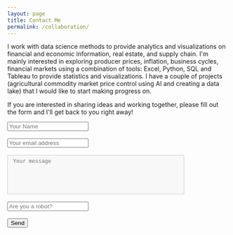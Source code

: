 ```yaml
---
layout: page
title: Contact Me
permalink: /collaboration/
---
```

<html lang="en">
</html>

I work with data science methods to provide analytics and visualizations on financial and economic information,
real estate, and supply chain. I'm mainly interested in exploring producer prices, inflation, business cycles, financial
markets using a combination of tools: Excel, Python, SQL and Tableau to provide statistics and visualizations.
I have a couple of projects (agricultural commodity market price control using AI and creating a data lake) that I would
like to start making progress on.
<br />

If you are interested in sharing ideas and working together, please fill out the form and I'll get back to you right away!
<br/>

<html>
  <style>
    textarea {
    width: 80%;
    height: 90px;
    padding: 6px 12px;
    box-sizing: border-box;
    border: 1px solid #ccc;
    border-radius: 1px;
    background-color: #f8f8f8;
    font-size: 12px;
    resize: none;
    }

  div.elem-group {
  margin: 40px 0;
  }
  
  label {
  display: block;
  font-family: 'Aleo';
  padding-bottom: 4px;
  font-size: 1.25em;
  }
  
  input, select, textarea {
  border-radius: 2px;
  border: 1px solid #ccc;
  box-sizing: border-box;
  font-size: 1.25em;
  font-family: 'Aleo';
  width: 100%;
  padding: 8px;
  }
  
  textarea {
  height: 250px;
  }
  
  button {
  height: 50px;
  background: green;
  color: white;
  border: 2px solid darkgreen;
  font-size: 1.25em;
  font-family: 'Aleo';
  border-radius: 4px;
  cursor: pointer;
  }
  
  #<form action="https://docs.google.com/forms/d/e/1FAIpQLScwvX_F7xEhD3hq3rT9qF_B0_E8LAsREGq7IQ44h0mbFW7hkw/formResponse"
  target="_self"
  method="POST"
  id="mG61Hd">
  button:hover {
  border: 2px solid black;
  }
  
  </style>
  </body>
  
  <div>
  <script type="text/javascript">var submitted=false;</script>
  <iframe name="hidden_iframe" id="hidden_iframe" style="display:none;"onload="if(submitted) {window.location='https://luisfroch.github.io' ;}"></iframe>
  <form method="POST" action="https://docs.google.com/forms/d/e/1FAIpQLScwvX_F7xEhD3hq3rT9qF_B0_E8LAsREGq7IQ44h0mbFW7hkw/formResponse" class="cform" target="hidden_iframe" onsubmit="submitted=true;" />
  <input type="text" name="entry.2005620554" placeholder="Your Name" /><br><br>
  <input type="email" name="entry.1045781291" placeholder="Your email address" /><br><br>
  <textarea name="entry.839337160" placeholder="Your message" /></textarea><br><br>
  <input type="hidden" name="_subject" value="request" />
  <input type="text" name="_gotcha" style="display:none" />
  <input type="text" name="entry.456892121" placeholder="Are you a robot?" /><br><br>
  <button type="submit">Send</button>
  </form>
  </div>
  
  </body>
</html>
